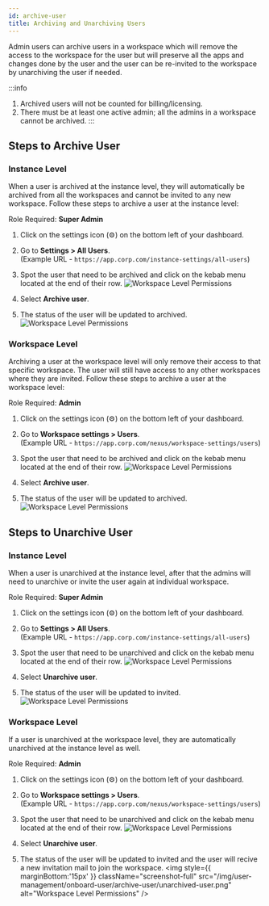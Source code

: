 ```yaml
---
id: archive-user
title: Archiving and Unarchiving Users
---
```


Admin users can archive users in a workspace which will remove the access to the workspace for the user but will preserve all the apps and changes done by the user and the user can be re-invited to the workspace by unarchiving the user if needed.

:::info
1. Archived users will not be counted for billing/licensing.
2. There must be at least one active admin; all the admins in a workspace cannot be archived.
:::

## Steps to Archive User

### Instance Level

When a user is archived at the instance level, they will automatically be archived from all the workspaces and cannot be invited to any new workspace. Follow these steps to archive a user at the instance level:

Role Required: **Super Admin** <br/>

1. Click on the settings icon (⚙️) on the bottom left of your dashboard.

2. Go to **Settings > All Users**. <br/> 
    (Example URL - `https://app.corp.com/instance-settings/all-users`)

3. Spot the user that need to be archived and click on the kebab menu located at the end of their row. 
    <img className="screenshot-full" src="/img/user-management/onboard-user/archive-user/sh-archive-user-menu.png" alt="Workspace Level Permissions" />

4. Select **Archive user**.

5. The status of the user will be updated to archived.
    <img className="screenshot-full" src="/img/user-management/onboard-user/archive-user/sh-archived-user.png" alt="Workspace Level Permissions" />

### Workspace Level

Archiving a user at the workspace level will only remove their access to that specific workspace. The user will still have access to any other workspaces where they are invited. Follow these steps to archive a user at the workspace level:

Role Required: **Admin** <br/>

1. Click on the settings icon (⚙️) on the bottom left of your dashboard.

2. Go to **Workspace settings > Users**. <br/> 
    (Example URL - `https://app.corp.com/nexus/workspace-settings/users`)

3. Spot the user that need to be archived and click on the kebab menu located at the end of their row. 
    <img className="screenshot-full" src="/img/user-management/onboard-user/archive-user/archive-user-menu.png" alt="Workspace Level Permissions" />

4. Select **Archive user**.

5. The status of the user will be updated to archived.
    <img className="screenshot-full" src="/img/user-management/onboard-user/archive-user/archived-user.png" alt="Workspace Level Permissions" />

## Steps to Unarchive User

### Instance Level

When a user is unarchived at the instance level, after that the admins will need to unarchive or invite the user again at individual workspace.

Role Required: **Super Admin** <br/>

1. Click on the settings icon (⚙️) on the bottom left of your dashboard.

2. Go to **Settings > All Users**. <br/> 
    (Example URL - `https://app.corp.com/instance-settings/all-users`)

3. Spot the user that need to be unarchived and click on the kebab menu located at the end of their row. 
    <img className="screenshot-full" src="/img/user-management/onboard-user/archive-user/sh-unarchive-user-menu.png" alt="Workspace Level Permissions" />

4. Select **Unarchive user**.

5. The status of the user will be updated to invited.
    <img className="screenshot-full" src="/img/user-management/onboard-user/archive-user/sh-unarchived-user.png" alt="Workspace Level Permissions" />

### Workspace Level

If a user is unarchived at the workspace level, they are automatically unarchived at the instance level as well.

Role Required: **Admin** <br/>

1. Click on the settings icon (⚙️) on the bottom left of your dashboard.

2. Go to **Workspace settings > Users**. <br/> 
    (Example URL - `https://app.corp.com/nexus/workspace-settings/users`)

3. Spot the user that need to be unarchived and click on the kebab menu located at the end of their row. 
    <img className="screenshot-full" src="/img/user-management/onboard-user/archive-user/unarchive-user-menu.png" alt="Workspace Level Permissions" />

3. Select **Unarchive user**.

4. The status of the user will be updated to invited and the user will recive a new invitation mail to join the workspace.
    <img style={{ marginBottom:'15px' }} className="screenshot-full" src="/img/user-management/onboard-user/archive-user/unarchived-user.png" alt="Workspace Level Permissions" />
